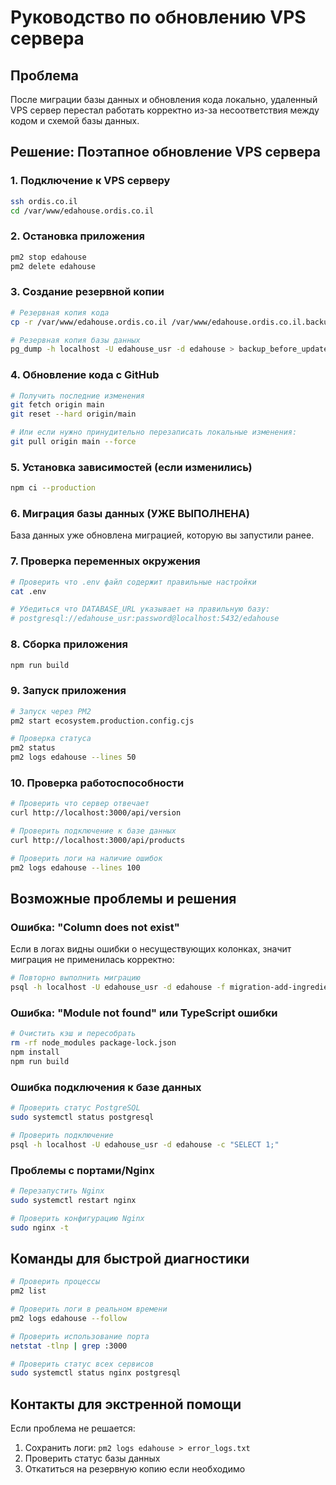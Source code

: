 # Руководство по обновлению VPS сервера

## Проблема
После миграции базы данных и обновления кода локально, удаленный VPS сервер перестал работать корректно из-за несоответствия между кодом и схемой базы данных.

## Решение: Поэтапное обновление VPS сервера

### 1. Подключение к VPS серверу
```bash
ssh ordis.co.il
cd /var/www/edahouse.ordis.co.il
```

### 2. Остановка приложения
```bash
pm2 stop edahouse
pm2 delete edahouse
```

### 3. Создание резервной копии
```bash
# Резервная копия кода
cp -r /var/www/edahouse.ordis.co.il /var/www/edahouse.ordis.co.il.backup.$(date +%Y%m%d_%H%M%S)

# Резервная копия базы данных
pg_dump -h localhost -U edahouse_usr -d edahouse > backup_before_update_$(date +%Y%m%d_%H%M%S).sql
```

### 4. Обновление кода с GitHub
```bash
# Получить последние изменения
git fetch origin main
git reset --hard origin/main

# Или если нужно принудительно перезаписать локальные изменения:
git pull origin main --force
```

### 5. Установка зависимостей (если изменились)
```bash
npm ci --production
```

### 6. Миграция базы данных (УЖЕ ВЫПОЛНЕНА)
База данных уже обновлена миграцией, которую вы запустили ранее.

### 7. Проверка переменных окружения
```bash
# Проверить что .env файл содержит правильные настройки
cat .env

# Убедиться что DATABASE_URL указывает на правильную базу:
# postgresql://edahouse_usr:password@localhost:5432/edahouse
```

### 8. Сборка приложения
```bash
npm run build
```

### 9. Запуск приложения
```bash
# Запуск через PM2
pm2 start ecosystem.production.config.cjs

# Проверка статуса
pm2 status
pm2 logs edahouse --lines 50
```

### 10. Проверка работоспособности
```bash
# Проверить что сервер отвечает
curl http://localhost:3000/api/version

# Проверить подключение к базе данных
curl http://localhost:3000/api/products

# Проверить логи на наличие ошибок
pm2 logs edahouse --lines 100
```

## Возможные проблемы и решения

### Ошибка: "Column does not exist"
Если в логах видны ошибки о несуществующих колонках, значит миграция не применилась корректно:
```bash
# Повторно выполнить миграцию
psql -h localhost -U edahouse_usr -d edahouse -f migration-add-ingredients-fields.sql
```

### Ошибка: "Module not found" или TypeScript ошибки
```bash
# Очистить кэш и пересобрать
rm -rf node_modules package-lock.json
npm install
npm run build
```

### Ошибка подключения к базе данных
```bash
# Проверить статус PostgreSQL
sudo systemctl status postgresql

# Проверить подключение
psql -h localhost -U edahouse_usr -d edahouse -c "SELECT 1;"
```

### Проблемы с портами/Nginx
```bash
# Перезапустить Nginx
sudo systemctl restart nginx

# Проверить конфигурацию Nginx
sudo nginx -t
```

## Команды для быстрой диагностики

```bash
# Проверить процессы
pm2 list

# Проверить логи в реальном времени
pm2 logs edahouse --follow

# Проверить использование порта
netstat -tlnp | grep :3000

# Проверить статус всех сервисов
sudo systemctl status nginx postgresql
```

## Контакты для экстренной помощи
Если проблема не решается:
1. Сохранить логи: `pm2 logs edahouse > error_logs.txt`
2. Проверить статус базы данных
3. Откатиться на резервную копию если необходимо